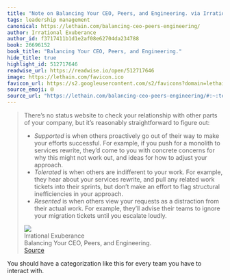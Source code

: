 ```yaml
---
title: "Note on Balancing Your CEO, Peers, and Engineering. via Irrational Exuberance"
tags: leadership management
canonical: https://lethain.com/balancing-ceo-peers-engineering/
author: Irrational Exuberance
author_id: f3717411b1d1e2af08e62704da234788
book: 26696152
book_title: "Balancing Your CEO, Peers, and Engineering."
hide_title: true
highlight_id: 512717646
readwise_url: https://readwise.io/open/512717646
image: https://lethain.com/favicon.ico
favicon_url: https://s2.googleusercontent.com/s2/favicons?domain=lethain.com
source_emoji: 🌐
source_url: "https://lethain.com/balancing-ceo-peers-engineering/#:~:text=There%E2%80%99s%20no%20status,you%20escalate%20loudly."
---
```


> There’s no status website to check your relationship with other parts of your company, but it’s reasonably straightforward to figure out:
> 
> - *Supported* is when others proactively go out of their way to make your efforts successful. For example, if you push for a monolith to services rewrite, they’d come to you with concrete concerns for why this might not work out, and ideas for how to adjust your approach.
> - *Tolerated* is when others are indifferent to your work. For example, they hear about your services rewrite, and pull any related work tickets into their sprints, but don’t make an effort to flag structural inefficiencies in your approach.
> - *Resented* is when others view your requests as a distraction from their actual work. For example, they’ll advise their teams to ignore your migration tickets until you escalate loudly.
> <div class="quoteback-footer"><div class="quoteback-avatar"><img class="mini-favicon" src="https://s2.googleusercontent.com/s2/favicons?domain=lethain.com"></div><div class="quoteback-metadata"><div class="metadata-inner"><span style="display:none">FROM:</span><div aria-label="Irrational Exuberance" class="quoteback-author"> Irrational Exuberance</div><div aria-label="Balancing Your CEO, Peers, and Engineering." class="quoteback-title"> Balancing Your CEO, Peers, and Engineering.</div></div></div><div class="quoteback-backlink"><a target="_blank" aria-label="go to the full text of this quotation" rel="noopener" href="https://lethain.com/balancing-ceo-peers-engineering/#:~:text=There%E2%80%99s%20no%20status,you%20escalate%20loudly." class="quoteback-arrow"> Source</a></div></div>

You should have a categorization like this for every team you have to interact with.